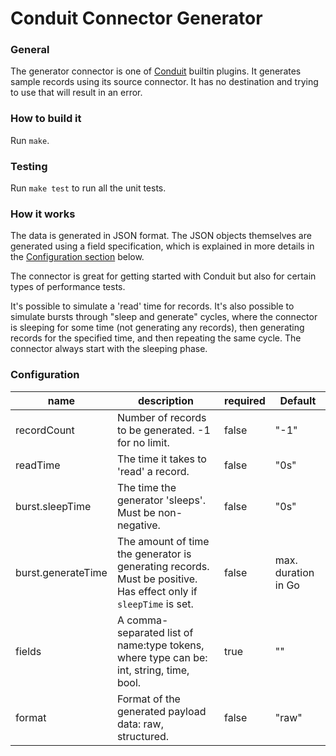 # Conduit Connector Generator

### General

The generator connector is one of [Conduit](https://github.com/ConduitIO/conduit) builtin plugins. It generates sample
records using its source connector. It has no destination and trying to use that will result in an error.

### How to build it

Run `make`.

### Testing

Run `make test` to run all the unit tests.

### How it works

The data is generated in JSON format. The JSON objects themselves are generated using a field specification, which is
explained in more details in the [Configuration section](#Configuration) below.

The connector is great for getting started with Conduit but also for certain types of performance tests.

It's possible to simulate a 'read' time for records. It's also possible to simulate bursts through "sleep and generate"
cycles, where the connector is sleeping for some time (not generating any records), then generating records for the 
specified time, and then repeating the same cycle. The connector always start with the sleeping phase.

### Configuration

| name               | description                                                                                                          | required | Default             |
|--------------------|----------------------------------------------------------------------------------------------------------------------|----------|---------------------|
| recordCount        | Number of records to be generated. -1 for no limit.                                                                  | false    | "-1"                |
| readTime           | The time it takes to 'read' a record.                                                                                | false    | "0s"                |
| burst.sleepTime    | The time the generator 'sleeps'. Must be non-negative.                                                               | false    | "0s"                |
| burst.generateTime | The amount of time the generator is generating records. Must be positive.<br/>Has effect only if `sleepTime` is set. | false    | max. duration in Go |
| fields             | A comma-separated list of name:type tokens, where type can be: int, string, time, bool.                              | true     | ""                  |
| format             | Format of the generated payload data: raw, structured.                                                               | false    | "raw"               |
